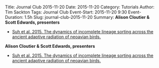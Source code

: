 Title: Journal Club 2015-11-20
Date: 2015-11-20
Category: Tutorials
Author: Tim Sackton
Tags: Journal Club
Event-Start: 2015-11-20 9:30
Event-Duration: 1.5h
Slug: journal-club-2015-11-20
Summary: <strong>Alison Cloutier &amp; Scott Edwards, presenters</strong><ul><li><a href="/images/journal.pbio_.1002224.pdf">Suh et al. 2015. The dynamics of incomplete lineage sorting across the ancient adaptive radiation of neoavian birds.</a></li></ul>

<strong>Alison Cloutier &amp; Scott Edwards, presenters</strong><ul><li><a href="/images/journal.pbio_.1002224.pdf">Suh et al. 2015. The dynamics of incomplete lineage sorting across the ancient adaptive radiation of neoavian birds.</a></li></ul>
